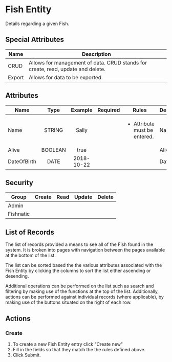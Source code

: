 <!--
@bot-written

WARNING AND NOTICE
Any access, download, storage, and/or use of this source code is subject to the terms and conditions of the
Full Software Licence as accepted by you before being granted access to this source code and other materials,
the terms of which can be accessed on the Codebots website at https://codebots.com/full-software-licence. Any
commercial use in contravention of the terms of the Full Software Licence may be pursued by Codebots through
licence termination and further legal action, and be required to indemnify Codebots for any loss or damage,
including interest and costs. You are deemed to have accepted the terms of the Full Software Licence on any
access, download, storage, and/or use of this source code.

BOT WARNING
This file is bot-written.
Any changes out side of "protected regions" will be lost next time the bot makes any changes.
-->

# Fish Entity

Details regarding a given Fish.


## Special Attributes
| Name | Description |
| ---- | ---- |
| CRUD | Allows for management of data. CRUD stands for create, read, update and delete. |
| Export | Allows for data to be exported. |

## Attributes
| Name | Type | Example | Required | Rules | Description |
| ---- | :----: | :--------: | :-----: | ----- | ----- |
| Name | STRING | Sally | <i class="fa fa-check"> | <ul><li>Attribute must be entered.</li></ul> | Name | 
| Alive | BOOLEAN | true | <i class="fa fa-times"> | <ul></ul> | Alive | 
| DateOfBirth | DATE | 2018-10-22 | <i class="fa fa-times"> | <ul></ul> | Date | 


## Security
| Group  | Create | Read | Update | Delete |
| ---- | :----: | :----:  | :----:  | :----:  |
| Admin | <i class="fa fa-check"> | <i class="fa fa-check"> | <i class="fa fa-check"> | <i class="fa fa-check"> |
| Fishnatic | <i class="fa fa-check"> | <i class="fa fa-check"> | <i class="fa fa-check"> | <i class="fa fa-check"> |

## List of Records

The list of records provided a means to see all of the Fish found in the system. It is broken into pages with navigation between the pages available at the bottom of the list.

The list can be sorted based the the various attributes associated with the Fish Entity by clicking the columns to sort the list either ascending or desending.

Additional operations can be performed on the list such as search and filtering by making use of the functions at the top of the list. Additionally, actions can be performed against individual records (where applicable),
by making use of the buttons situated on the right of each row.

## Actions
### Create

1. To create a new Fish Entity entry click "Create new"
2. Fill in the fields so that they match the the rules defined above.
3. Click Submit.